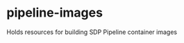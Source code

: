 <!---
Copyright © 2018 Booz Allen Hamilton. All Rights Reserved.
This software package is licensed under the Booz Allen Public License. The license can be found here: http://boozallen.github.io/licenses/bapl
--->
# pipeline-images
Holds resources for building SDP Pipeline container images
